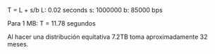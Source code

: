 T = L + s/b
L: 0.02 seconds
s: 1000000
b: 85000 bps

Para 1 MB:
T = 11.78 segundos

Al hacer una distribución equitativa 7.2TB toma aproximadamente 32 meses.